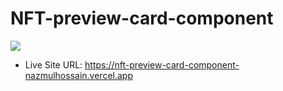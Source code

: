 # NFT-preview-card-component

![](./images/desktop-preview.jpg)

- Live Site URL: https://nft-preview-card-component-nazmulhossain.vercel.app
